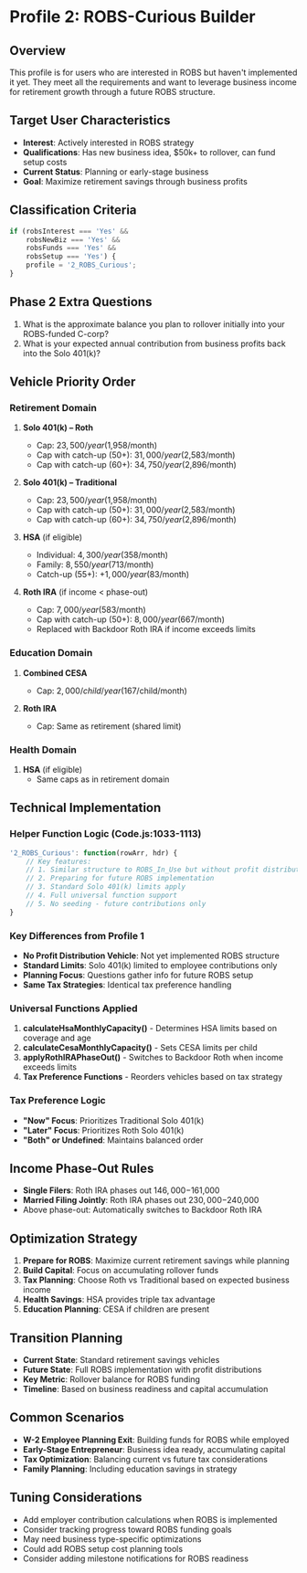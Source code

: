 # Profile 2: ROBS-Curious Builder

## Overview
This profile is for users who are interested in ROBS but haven't implemented it yet. They meet all the requirements and want to leverage business income for retirement growth through a future ROBS structure.

## Target User Characteristics
- **Interest**: Actively interested in ROBS strategy
- **Qualifications**: Has new business idea, $50k+ to rollover, can fund setup costs
- **Current Status**: Planning or early-stage business
- **Goal**: Maximize retirement savings through business profits

## Classification Criteria
```javascript
if (robsInterest === 'Yes' &&
    robsNewBiz === 'Yes' &&
    robsFunds === 'Yes' &&
    robsSetup === 'Yes') {
    profile = '2_ROBS_Curious';
}
```

## Phase 2 Extra Questions
1. What is the approximate balance you plan to rollover initially into your ROBS-funded C-corp?
2. What is your expected annual contribution from business profits back into the Solo 401(k)?

## Vehicle Priority Order

### Retirement Domain
1. **Solo 401(k) – Roth**
   - Cap: $23,500/year ($1,958/month)
   - Cap with catch-up (50+): $31,000/year ($2,583/month)
   - Cap with catch-up (60+): $34,750/year ($2,896/month)
   
2. **Solo 401(k) – Traditional**
   - Cap: $23,500/year ($1,958/month)
   - Cap with catch-up (50+): $31,000/year ($2,583/month)
   - Cap with catch-up (60+): $34,750/year ($2,896/month)
   
3. **HSA** (if eligible)
   - Individual: $4,300/year ($358/month)
   - Family: $8,550/year ($713/month)
   - Catch-up (55+): +$1,000/year ($83/month)
   
4. **Roth IRA** (if income < phase-out)
   - Cap: $7,000/year ($583/month)
   - Cap with catch-up (50+): $8,000/year ($667/month)
   - Replaced with Backdoor Roth IRA if income exceeds limits

### Education Domain
1. **Combined CESA**
   - Cap: $2,000/child/year ($167/child/month)
   
2. **Roth IRA**
   - Cap: Same as retirement (shared limit)

### Health Domain
1. **HSA** (if eligible)
   - Same caps as in retirement domain

## Technical Implementation

### Helper Function Logic (Code.js:1033-1113)
```javascript
'2_ROBS_Curious': function(rowArr, hdr) {
    // Key features:
    // 1. Similar structure to ROBS_In_Use but without profit distribution vehicle
    // 2. Preparing for future ROBS implementation
    // 3. Standard Solo 401(k) limits apply
    // 4. Full universal function support
    // 5. No seeding - future contributions only
}
```

### Key Differences from Profile 1
- **No Profit Distribution Vehicle**: Not yet implemented ROBS structure
- **Standard Limits**: Solo 401(k) limited to employee contributions only
- **Planning Focus**: Questions gather info for future ROBS setup
- **Same Tax Strategies**: Identical tax preference handling

### Universal Functions Applied
1. **calculateHsaMonthlyCapacity()** - Determines HSA limits based on coverage and age
2. **calculateCesaMonthlyCapacity()** - Sets CESA limits per child
3. **applyRothIRAPhaseOut()** - Switches to Backdoor Roth when income exceeds limits
4. **Tax Preference Functions** - Reorders vehicles based on tax strategy

### Tax Preference Logic
- **"Now" Focus**: Prioritizes Traditional Solo 401(k)
- **"Later" Focus**: Prioritizes Roth Solo 401(k)
- **"Both" or Undefined**: Maintains balanced order

## Income Phase-Out Rules
- **Single Filers**: Roth IRA phases out $146,000-$161,000
- **Married Filing Jointly**: Roth IRA phases out $230,000-$240,000
- Above phase-out: Automatically switches to Backdoor Roth IRA

## Optimization Strategy
1. **Prepare for ROBS**: Maximize current retirement savings while planning
2. **Build Capital**: Focus on accumulating rollover funds
3. **Tax Planning**: Choose Roth vs Traditional based on expected business income
4. **Health Savings**: HSA provides triple tax advantage
5. **Education Planning**: CESA if children are present

## Transition Planning
- **Current State**: Standard retirement savings vehicles
- **Future State**: Full ROBS implementation with profit distributions
- **Key Metric**: Rollover balance for ROBS funding
- **Timeline**: Based on business readiness and capital accumulation

## Common Scenarios
- **W-2 Employee Planning Exit**: Building funds for ROBS while employed
- **Early-Stage Entrepreneur**: Business idea ready, accumulating capital
- **Tax Optimization**: Balancing current vs future tax considerations
- **Family Planning**: Including education savings in strategy

## Tuning Considerations
- Add employer contribution calculations when ROBS is implemented
- Consider tracking progress toward ROBS funding goals
- May need business type-specific optimizations
- Could add ROBS setup cost planning tools
- Consider adding milestone notifications for ROBS readiness